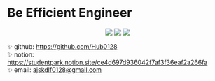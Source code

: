 # Be Efficient Engineer
<div align="center">
<img src="https://img.shields.io/badge/JAVA-F7DF1E?style=for-the-badge&logo=java&logoColor=white">
<img src="https://img.shields.io/badge/kotlin-7F52FF?style=for-the-badge&logo=kotlin&logoColor=white">
<img src="https://img.shields.io/badge/Android Studio-3DDC84?style=for-the-badge&logo=androidstudio&logoColor=white">
</div>


✨ github: https://github.com/Hub0128  
✨ notion: https://studentpark.notion.site/ce4d697d936042f7af3f36eaf2a266fa  
✨ email: ajskdlf0128@gmail.com
<!--
**Hub0128/Hub0128** is a ✨ _special_ ✨ repository because its `README.md` (this file) appears on your GitHub profile.

Here are some ideas to get you started:

- 🔭 I’m currently working on ...
- 🌱 I’m currently learning ...
- 👯 I’m looking to collaborate on ...
- 🤔 I’m looking for help with ...
- 💬 Ask me about ...
- 📫 How to reach me: ...
- 😄 Pronouns: ...
- ⚡ Fun fact: ...
-->
